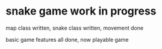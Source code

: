 # snake game work in progress

map class written, snake class written, movement done

basic game features all done, now playable game